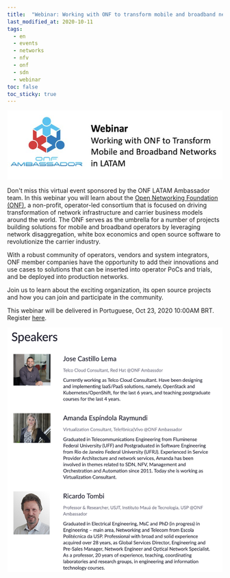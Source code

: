 ```yaml
---
title:  "Webinar: Working with ONF to transform mobile and broadband networks in LATAM 2020"
last_modified_at: 2020-10-11
tags:
  - en
  - events
  - networks
  - nfv
  - onf
  - sdn
  - webinar
toc: false
toc_sticky: true
---
```


[![](/assets/images/posts/2020-10-01-onf-webinar/0.jpeg)](https://onf.zoom.us/webinar/register/WN_pJWEXMWASSqIPmDyZ9H9AQ)

Don't miss this virtual event sponsored by the ONF LATAM Ambassador team. In this webinar you will learn about the [Open Networking Foundation (ONF)](https://opennetworking.org/), a non-profit, operator-led consortium that is focused on driving transformation of network infrastructure and carrier business models around the world. The ONF serves as the umbrella for a number of projects building solutions for mobile and broadband operators by leveraging network disaggregation, white box economics and open source software to revolutionize the carrier industry.

With a robust community of operators, vendors and system integrators, ONF member companies have the opportunity to add their innovations and use cases to solutions that can be inserted into operator PoCs and trials, and be deployed into production networks.

Join us to learn about the exciting organization, its open source projects and how you can join and participate in the community.

This webinar will be delivered in Portuguese, Oct 23, 2020 10:00AM BRT. Register [here](https://onf.zoom.us/webinar/register/WN_pJWEXMWASSqIPmDyZ9H9AQ).

![](/assets/images/posts/2020-10-01-onf-webinar/1.png)